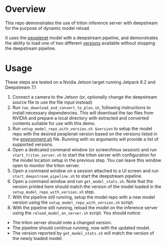 # Overview

This repo demonstrates the use of triton inference server with deepstream
for the purpose of dynamic model reload.

It uses the [peoplenet](https://catalog.ngc.nvidia.com/orgs/nvidia/teams/tao/models/peoplenet) model
with a deepstream pipeline, and demonstrates the ability to load one of two different
[versions](https://catalog.ngc.nvidia.com/orgs/nvidia/teams/tao/models/peoplenet/version) available
without stopping the deepstream pipeline.

# Usage

These steps are tested on a Nvidia Jetson target running Jetpack 6.2 and Deepstream 7.1

1. Connect a camera to the Jetson (or, optionally change the deepstream source file to
use the file input instead)
2. Run `tao_download_and_convert_to_plan.sh`, following instructions to install necessary
dependencies.  This will download the tao files from NVIDIA and prepare a local directory
with extracted and converted contents suitable for use with this demo.
3. Run `setup_model_repo_with_version.sh $version` to setup the model repo with the
desired peoplenet version based on the versions listed in the [environment.sh](environment.sh) file.
Running with no arguments will provide a list of supported versions.
4. Open a dedicated command window (or screen/tmux session) and run `start_triton_server.sh`
to start the triton server with configuration for the model location setup in the
previous step.  You can leave this window open to monitor the triton server.
5. Open a command window on a session attached to a UI screen and run `start_deepstream_pipeline.sh`
to start the deepstream pipeline.
6. Open a command window and run `get_model_stats.sh`.  Note that the version printed here should
match the version of the model loaded in the `setup_model_repo_with_version.sh` step.
7. With the pipeline still running, setup the model repo with a new model version using the
`setup_model_repo_with_version.sh` script.
8. With the pipeline still running, reload the model on the inference server using the
`reload_model_on_server.sh` script.  You should notice:
  * The triton server should note a changed version.
  * The pipeline should continue running, now with the updated model.
  * The version reported by `get_model_stats.sh` will match the version of the newly loaded model.
